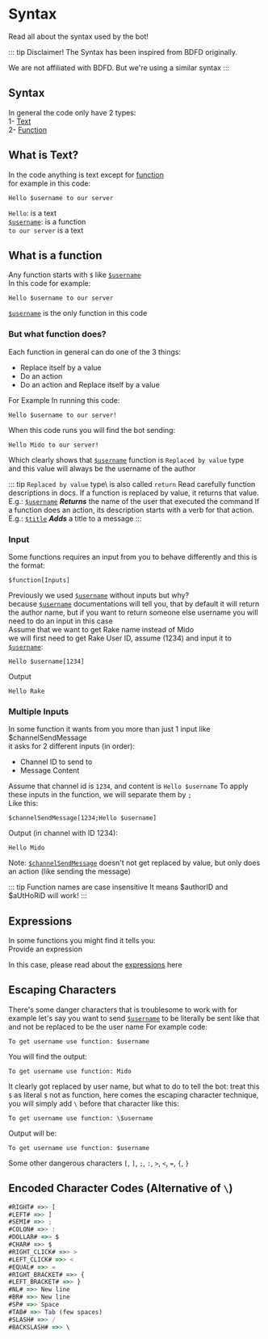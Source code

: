# Syntax
Read all about the syntax used by the bot!

::: tip Disclaimer!
The Syntax has been inspired from BDFD originally.

We are not affiliated with BDFD. But we're using a similar syntax
:::

## Syntax
In general the code only have 2 types:\
1- [Text](#what-is-text)\
2- [Function](#what-is-a-function)

## What is Text?
In the code anything is text except for [function](#what-is-a-function)\
for example in this code:
```
Hello $username to our server
```

`Hello`: is a text\
[`$username`](../Member/username.md): is a function\
`to our server` is a text

## What is a function
Any function starts with `$` like [`$username`](../Member/username.md)\
In this code for example:
```
Hello $username to our server
```
[`$username`](../Member/username.md) is the only function in this code

### But what function does?
Each function in general can do one of the 3 things:
* Replace itself by a value
* Do an action
* Do an action and Replace itself by a value 

For Example In running this code:
```
Hello $username to our server!
```
When this code runs you will find the bot sending:
```
Hello Mido to our server!
```

Which clearly shows that [`$username`](../Member/username.md) function is `Replaced by value` type\
and this value will always be the username of the author

::: tip `Replaced by value` type\ is also called `return`
Read carefully function descriptions in docs.
If a function is replaced by value, it returns that value. 
E.g.:
[`$username`](../Member/username.md) ***Returns*** the name of the user that executed the command
If a function does an action, its description starts with a verb for that action.
E.g.:
[`$title`](../Embed/title.md) ***Adds*** a title to a message
:::

### Input
Some functions requires an input from you to behave differently and this is the format:
```
$function[Inputs]
```
Previously we used [`$username`](../Member/username.md) without inputs but why?\
because [`$username`](../Member/username.md) documentations will tell you, that by default it will return the author name, but if you want to return someone else username you will need to do an input in this case\
Assume that we want to get Rake name instead of Mido\
we will first need to get Rake User ID, assume (1234) and input it to [`$username`](../Member/username.md):
```
Hello $username[1234]
```
Output
```
Hello Rake
```
### Multiple Inputs
In some function it wants from you more than just 1 input like $channelSendMessage\
it asks for 2 different inputs (in order):
* Channel ID to send to
* Message Content

Assume that channel id is `1234`, and content is `Hello $username`
To apply these inputs in the function, we will separate them by `;`\
Like this:
```
$channelSendMessage[1234;Hello $username]
```
Output (in channel with ID 1234):
```
Hello Mido
```

Note: [`$channelSendMessage`](../Message/channelSendMessage.md) doesn't not get replaced by value, but only does an action (like sending the message)

::: tip Function names are case insensitive
It means $authorID and $aUtHoRiD will work!
:::

## Expressions
In some functions you might find it tells you:\
Provide an expression

In this case, please read about the [expressions](../CodeReferences/ref.expression.md) here

## Escaping Characters
There's some danger characters that is troublesome to work with
for example let's say you want to send [`$username`](../Member/username.md)
to be literally be sent like that and not be replaced to be the user name
For example code:
```
To get username use function: $username
```
You will find the output:
```
To get username use function: Mido
```
It clearly got replaced by user name, but what to do to tell the bot: treat this `$` as literal `$` not as function, here comes the escaping character technique, you will simply add `\` before that character like this:
```
To get username use function: \$username
```
Output will be:
```
To get username use function: $username
```

Some other dangerous characters
`[`, `]`, `;`, `:`, `>`, `<`, `=`, `{`, `}`


## Encoded Character Codes (Alternative of `\`)
```js
#RIGHT# =>> [
#LEFT# =>> ]
#SEMI# =>> ;
#COLON# =>> :
#DOLLAR# =>> $
#CHAR# =>> $
#RIGHT_CLICK# =>> >
#LEFT_CLICK# =>> <
#EQUAL# =>> =
#RIGHT_BRACKET# =>> {
#LEFT_BRACKET# =>> }
#NL# =>> New line 
#BR# =>> New line
#SP# =>> Space
#TAB# =>> Tab (few spaces)
#SLASH# =>> /
#BACKSLASH# =>> \
```
